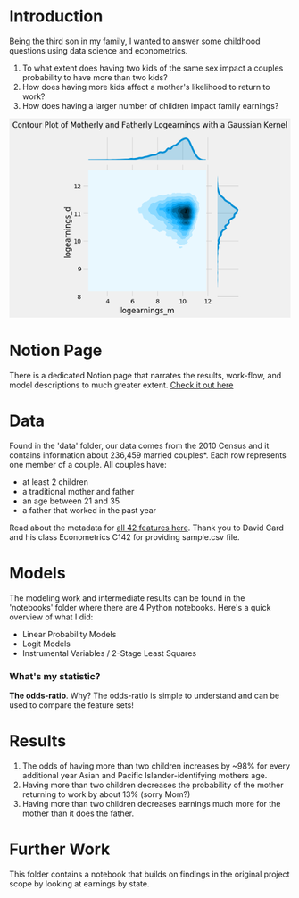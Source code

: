 # Introduction 
Being the third son in my family, I wanted to answer some childhood questions using data science and econometrics.

1. To what extent does having two kids of the same sex impact a couples probability to have more than two kids? 
2. How does having more kids affect a mother's likelihood to return to work?
3. How does having a larger number of children impact family earnings?

![joint](https://github.com/WinsonTruong/3rdson/blob/master/images/logearnings_joint.png)


# Notion Page
There is a dedicated Notion page that narrates the results, work-flow, and model descriptions to much greater extent.
[Check it out here](https://www.notion.so/winsontruong/Investigations-of-the-3rd-Son-98b818c3aa0d4f6d817c125f8d244f47)


# Data
Found in the 'data' folder, our data comes from the 2010 Census and it contains information about 236,459 married couples*. Each row represents one member of a couple. All couples have:

* at least 2 children
* a traditional mother and father
* an age between 21 and 35
* a father that worked in the past year

Read about the metadata for [all 42 features here](https://www.notion.so/winsontruong/Metadata-3a70fb580c6041f582956374ba8e67a0). Thank you to David Card and his class Econometrics C142 for providing sample.csv file. 


# Models
The modeling work and intermediate results can be found in the 'notebooks' folder where there are 4 Python notebooks. Here's a quick overview of what I did:

- Linear Probability Models
- Logit Models
- Instrumental Variables / 2-Stage Least Squares

### What's my statistic?
**The odds-ratio**. Why? The odds-ratio is simple to understand and can be used to compare the feature sets!


# Results

1. The odds of having more than two children increases by ~98% for every additional year Asian and Pacific Islander-identifying mothers age.
2. Having more than two children decreases the probability of the mother returning to work by about 13% (sorry Mom?)
3. Having more than two children decreases earnings much more for the mother than it does the father.


# Further Work
This folder contains a notebook that builds on findings in the original project scope by looking at earnings by state.
